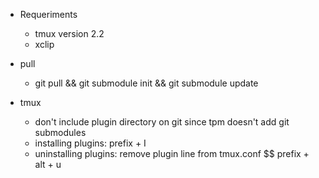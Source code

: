- Requeriments  
    - tmux version 2.2  
    - xclip  

- pull  
    - git pull && git submodule init && git submodule update  

- tmux  
    - don't include plugin directory on git since tpm doesn't add git submodules   
    - installing plugins: prefix + I  
    - uninstalling plugins: remove plugin line from tmux.conf $$ prefix + alt + u  

